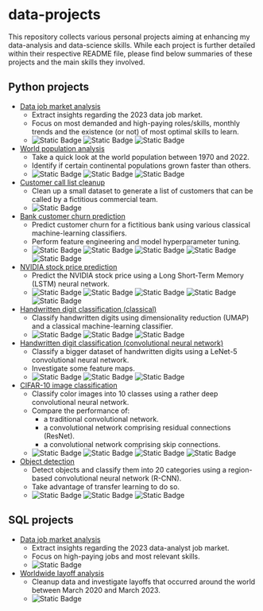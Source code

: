 # data-projects

This repository collects various personal projects aiming at enhancing my data-analysis and data-science skills. While each project is further detailed within their respective README file, please find below summaries of these projects and the main skills they involved.

## Python projects

- [Data job market analysis](/python_projects/data_job_market_analysis/)
  - Extract insights regarding the 2023 data job market.
  - Focus on most demanded and high-paying roles/skills, monthly trends and the existence (or not) of most optimal skills to learn.
  - ![Static Badge](https://img.shields.io/badge/Pandas-blue) ![Static Badge](https://img.shields.io/badge/Matplotlib-darkgreen) ![Static Badge](https://img.shields.io/badge/Seaborn-darkgreen)
- [World population analysis](/python_projects/world_population_analysis/)
  - Take a quick look at the world population between 1970 and 2022.
  - Identify if certain continental populations grown faster than others.
  - ![Static Badge](https://img.shields.io/badge/Pandas-blue) ![Static Badge](https://img.shields.io/badge/Matplotlib-darkgreen) ![Static Badge](https://img.shields.io/badge/Seaborn-darkgreen)
- [Customer call list cleanup](/python_projects/customer_call_list_cleanup/)
  - Clean up a small dataset to generate a list of customers that can be called by a fictitious commercial team.
  - ![Static Badge](https://img.shields.io/badge/Pandas-blue)
- [Bank customer churn prediction](/python_projects/bank_customer_churn_prediction)
  - Predict customer churn for a fictitious bank using various classical machine-learning classifiers.
  - Perform feature engineering and model hyperparameter tuning.
  - ![Static Badge](https://img.shields.io/badge/Scikit_Learn-orangered) ![Static Badge](https://img.shields.io/badge/Pandas-blue) ![Static Badge](https://img.shields.io/badge/Numpy-blue) ![Static Badge](https://img.shields.io/badge/Matplotlib-darkgreen) ![Static Badge](https://img.shields.io/badge/Seaborn-darkgreen)
- [NVIDIA stock price prediction](/python_projects/nvidia_stock_price_prediction/)
  - Predict the NVIDIA stock price using a Long Short-Term Memory (LSTM) neural network.
  - ![Static Badge](https://img.shields.io/badge/Pytorch-orangered) ![Static Badge](https://img.shields.io/badge/Pandas-blue) ![Static Badge](https://img.shields.io/badge/Numpy-blue) ![Static Badge](https://img.shields.io/badge/Matplotlib-darkgreen) ![Static Badge](https://img.shields.io/badge/Seaborn-darkgreen)
- [Handwritten digit classification (classical)](/python_projects/handwritten_digit_classification)
  - Classify handwritten digits using dimensionality reduction (UMAP) and a classical machine-learning classifier.
  - ![Static Badge](https://img.shields.io/badge/Scikit_Learn-orangered) ![Static Badge](https://img.shields.io/badge/Numpy-blue) ![Static Badge](https://img.shields.io/badge/Matplotlib-darkgreen)
- [Handwritten digit classification (convolutional neural network)](/python_projects/handwritten_digit_classification_cnn)
  - Classify a bigger dataset of handwritten digits using a LeNet-5 convolutional neural network.
  - Investigate some feature maps.
  - ![Static Badge](https://img.shields.io/badge/Pytorch-orangered) ![Static Badge](https://img.shields.io/badge/Numpy-blue) ![Static Badge](https://img.shields.io/badge/Matplotlib-darkgreen)
- [CIFAR-10 image classification](/python_projects/cifar10_image_classification)
  - Classify color images into 10 classes using a rather deep convolutional neural network.
  - Compare the performance of:
    - a traditional convolutional network.
    - a convolutional network comprising residual connections (ResNet).
    - a convolutional network comprising skip connections.
  - ![Static Badge](https://img.shields.io/badge/Pytorch-orangered) ![Static Badge](https://img.shields.io/badge/Numpy-blue) ![Static Badge](https://img.shields.io/badge/Matplotlib-darkgreen) ![Static Badge](https://img.shields.io/badge/Seaborn-darkgreen)
- [Object detection](/python_projects/object_detection)
  - Detect objects and classify them into 20 categories using a region-based convolutional neural network (R-CNN).
  - Take advantage of transfer learning to do so.
  - ![Static Badge](https://img.shields.io/badge/Pytorch-orangered) ![Static Badge](https://img.shields.io/badge/Numpy-blue) ![Static Badge](https://img.shields.io/badge/Matplotlib-darkgreen)


## SQL projects

- [Data job market analysis](/sql_projects/data_job_market_analysis/)
  - Extract insights regarding the 2023 data-analyst job market.
  - Focus on high-paying jobs and most relevant skills.
  - ![Static Badge](https://img.shields.io/badge/PostgreSQL-purple)
- [Worldwide layoff analysis](/sql_projects/world_layoffs_analysis/)
  - Cleanup data and investigate layoffs that occurred around the world between March 2020 and March 2023.
  - ![Static Badge](https://img.shields.io/badge/PostgreSQL-purple)

